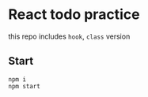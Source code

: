 # React todo practice

this repo includes `hook`, `class` version

## Start

```
npm i
npm start
```